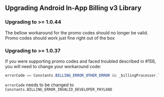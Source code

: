 ## Upgrading Android In-App Billing v3 Library

### Upgrading to >= 1.0.44

The bellow workaround for the promo codes should no longer be valid. Promo codes should work just fine right out of the box

### Upgrading to >= 1.0.37

If you were supporting promo codes and faced troubled described in #156,
you will need to change your workaround code:

```java
errorCode == Constants.BILLING_ERROR_OTHER_ERROR && _billingProcessor.loadOwnedPurchasesFromGoogle() && _billingProcessor.isPurchased(SKU)
```

`errorCode` needs to be changed to `Constants.BILLING_ERROR_INVALID_DEVELOPER_PAYLOAD`
